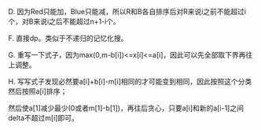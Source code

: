 D. 因为Red只能加，Blue只能减，所以R和B各自排序后对R来说i之前不能超过i个，对B来说i之后不能超过n+1-i个。

F. 直接dp。类似于不递归的记忆化搜。

G. 重写一下式子，因为max(0,m-b[i])<=x[i]<=a[i]，因此可以先全部取下界再往上调整。

H. 写写式子发现必然要a[i]+b[i]-m[i]相同的才可能变到相同，因此按照这个分类然后按照a[i]排序；

   然后使a[1]减少最少(0或者m[1]-b[1])，再往后贪心，只要a[i]和新的a[i-1]之间delta不超过m[i]即可。
